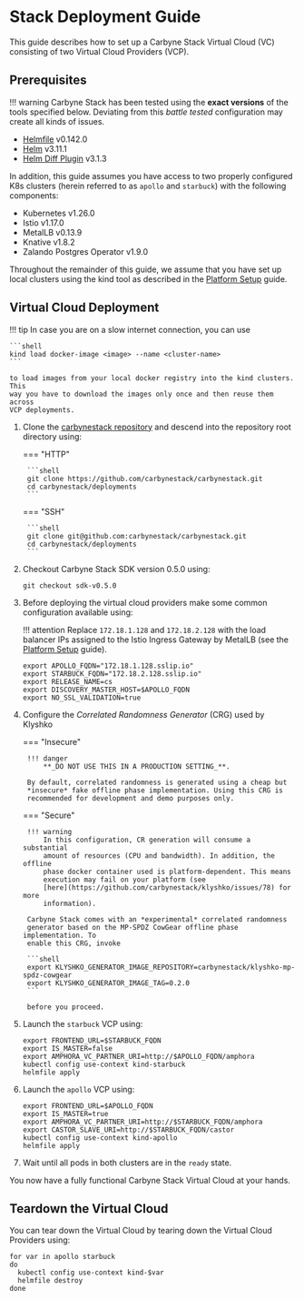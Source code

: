 # Stack Deployment Guide

This guide describes how to set up a Carbyne Stack Virtual Cloud (VC) consisting
of two Virtual Cloud Providers (VCP).

## Prerequisites

!!! warning
    Carbyne Stack has been tested using the **exact versions** of the tools
    specified below. Deviating from this _battle tested_ configuration may
    create all kinds of issues.

- [Helmfile](https://github.com/roboll/helmfile) v0.142.0
- [Helm](https://helm.sh/) v3.11.1
- [Helm Diff Plugin](https://github.com/databus23/helm-diff) v3.1.3

In addition, this guide assumes you have access to two properly configured K8s
clusters (herein referred to as `apollo` and `starbuck`) with the following
components:

- Kubernetes v1.26.0
- Istio v1.17.0
- MetalLB v0.13.9
- Knative v1.8.2
- Zalando Postgres Operator v1.9.0

Throughout the remainder of this guide, we assume that you have set up local
clusters using the kind tool as described in the
[Platform Setup](../platform-setup) guide.

## Virtual Cloud Deployment

!!! tip
    In case you are on a slow internet connection, you can use

    ```shell
    kind load docker-image <image> --name <cluster-name>
    ```

    to load images from your local docker registry into the kind clusters. This
    way you have to download the images only once and then reuse them across
    VCP deployments.

1. Clone the [carbynestack repository](https://github.com/carbynestack/carbynestack)
   and descend into the repository root directory using:

    === "HTTP"

        ```shell
        git clone https://github.com/carbynestack/carbynestack.git
        cd carbynestack/deployments
        ```

    === "SSH"

        ```shell
        git clone git@github.com:carbynestack/carbynestack.git
        cd carbynestack/deployments
        ```

1. Checkout Carbyne Stack SDK version 0.5.0 using:

    ```shell
    git checkout sdk-v0.5.0
    ```

1. Before deploying the virtual cloud providers make some common configuration
   available using:

    !!! attention
        Replace `172.18.1.128` and `172.18.2.128` with the load balancer IPs
        assigned to the Istio Ingress Gateway by MetalLB (see the
        [Platform Setup](../platform-setup) guide).

    ```shell
    export APOLLO_FQDN="172.18.1.128.sslip.io"
    export STARBUCK_FQDN="172.18.2.128.sslip.io"
    export RELEASE_NAME=cs
    export DISCOVERY_MASTER_HOST=$APOLLO_FQDN
    export NO_SSL_VALIDATION=true
    ```

1. Configure the _Correlated Randomness Generator_ (CRG) used by Klyshko

    === "Insecure"

        !!! danger
            **_DO NOT USE THIS IN A PRODUCTION SETTING_**.
    
        By default, correlated randomness is generated using a cheap but
        *insecure* fake offline phase implementation. Using this CRG is
        recommended for development and demo purposes only.

    === "Secure"

        !!! warning
            In this configuration, CR generation will consume a substantial
            amount of resources (CPU and bandwidth). In addition, the offline
            phase docker container used is platform-dependent. This means
            execution may fail on your platform (see 
            [here](https://github.com/carbynestack/klyshko/issues/78) for more 
            information).
    
        Carbyne Stack comes with an *experimental* correlated randomness
        generator based on the MP-SPDZ CowGear offline phase implementation. To
        enable this CRG, invoke
    
        ```shell
        export KLYSHKO_GENERATOR_IMAGE_REPOSITORY=carbynestack/klyshko-mp-spdz-cowgear
        export KLYSHKO_GENERATOR_IMAGE_TAG=0.2.0
        ```

        before you proceed.

1. Launch the `starbuck` VCP using:

    ```shell
    export FRONTEND_URL=$STARBUCK_FQDN
    export IS_MASTER=false
    export AMPHORA_VC_PARTNER_URI=http://$APOLLO_FQDN/amphora
    kubectl config use-context kind-starbuck
    helmfile apply
    ```

1. Launch the `apollo` VCP using:

    ```shell
    export FRONTEND_URL=$APOLLO_FQDN
    export IS_MASTER=true
    export AMPHORA_VC_PARTNER_URI=http://$STARBUCK_FQDN/amphora
    export CASTOR_SLAVE_URI=http://$STARBUCK_FQDN/castor
    kubectl config use-context kind-apollo
    helmfile apply
    ```

1. Wait until all pods in both clusters are in the `ready` state.

You now have a fully functional Carbyne Stack Virtual Cloud at your hands.

## Teardown the Virtual Cloud

You can tear down the Virtual Cloud by tearing down the Virtual Cloud Providers
using:

```shell
for var in apollo starbuck
do
  kubectl config use-context kind-$var
  helmfile destroy
done
```
